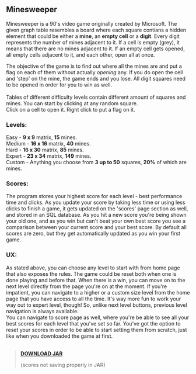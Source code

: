 <h2>
  Minesweeper
</h2>
Minesweeper is a 90's video game originally created by Microsoft. The given graph table resembles a board where each square contians a hidden element that could be either a <b>mine</b>,
an <b>empty cell</b> or a <b>digit</b>. Every digit represents the number of mines adjacent to it. If a cell is empty (grey), it means that there are no mines adjacent to it. If an empty cell gets opened, all empty cells adjacent to it, and each other, open all at once.

The objective of the game is to find out where all the mines are and put a flag on each of them without actually _opening_ any. If you do open the cell and 'step' on the mine, the game ends and you lose.
All digit squares need to be opened in order for you to win as well. <br> <br>
Tables of different difficulty levels contain different amount of squares and mines.
You can start by clicking at any random square. <br>
Click on a cell to open it. Right click to put a flag on it.

<h3>
  Levels:
</h3>
Easy - <b>9 x 9</b> matrix, <b>15</b> mines. <br>
Medium - <b>16 x 16</b> matrix, <b>40</b> mines. <br>
Hard - <b>16 x 30</b> matrix, <b>85</b> mines. <br>
Expert - <b>23 x 34</b> matrix, <b>149</b> mines. <br>
Custom - Anything you choose from <b>3 up to 50</b> squares, <b>20%</b> of which are mines. <br> 

<h3>
  Scores:
</h3>
The program stores your highest score for each level - best performance time and clicks.
As you update your score by taking less time or using less clicks to finish a game, it gets 
updated on the 'scores' page section as well, and stored in an SQL database. As you hit a new score you're being shown
your old one, and as you win but can't beat your own best score you see a comparison 
between your current score and your best score. By default all scores are zero, but they 
get automatically updated as you win your first game. <br> 

<h3>
  UX:
</h3>
As stated above, you can choose any level to start with from home page that also exposes the rules.
The game could be reset both when one is done playing and before that. When there is a win, you can move on to the next
level directly from the page you're on at the moment. If you're impatient, you can navigate to a higher or 
a custom size level from the home page that you have access to all the time. It's way more fun to work your way out to expert
level, though!
So, unlike next level buttons, previous level navigation is always available. <br>
You can navigate to score page as well, where you're be able to see all your best scores for each level that you've set so far. You've got the option to reset your scores in order to be able to start setting them from scratch, just like when you downloaded the game at first. <br>
<br>

> <a href="https://github.com/luizasvetoslavova/minesweeper/raw/main/out/artifacts/minesweeper_jar/minesweeper.jar">**DOWNLOAD JAR**</a> <p>(scores not saving properly in JAR)</p>
